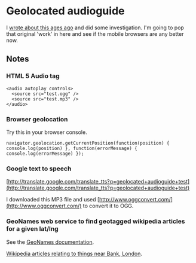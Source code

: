# Geolocated audioguide

I [wrote about this ages ago](http://chrisroos.co.uk/blog/2009-09-14-pouring-factlets-into-your-brain-holder-via-your-ear-sieves) and did some investigation.  I'm going to pop that original 'work' in here and see if the mobile browsers are any better now.

## Notes

### HTML 5 Audio tag

    <audio autoplay controls>
      <source src="test.ogg" />
      <source src="test.mp3" />
    </audio>

### Browser geolocation

Try this in your browser console.

    navigator.geolocation.getCurrentPosition(function(position) { console.log(position) }, function(errorMessage) { console.log(errorMessage) });

### Google text to speech

[http://translate.google.com/translate_tts?q=geolocated+audioguide+test](http://translate.google.com/translate_tts?q=geolocated+audioguide+test)

I downloaded this MP3 file and used [http://www.oggconvert.com/](http://www.oggconvert.com/) to convert it to OGG.

### GeoNames web service to find geotagged wikipedia articles for a given lat/lng

See the [GeoNames documentation](http://www.geonames.org/export/wikipedia-webservice.html#findNearbyWikipedia).

[Wikipedia articles relating to things near Bank, London](http://ws.geonames.org/findNearbyWikipediaJSON?lat=51.51333&lng=-0.088947).